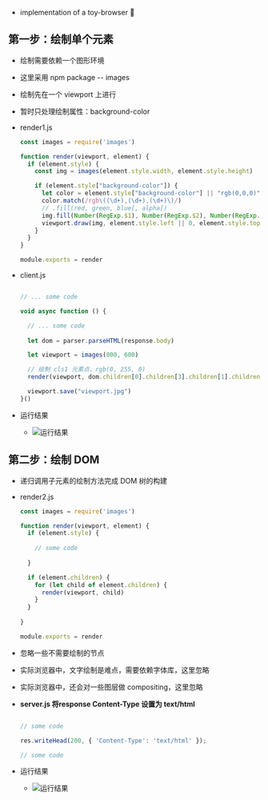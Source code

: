 <!--
 * @Description: Render
 * @version:
 * @Author: Brian
 * @Date: 2020年5月26日15:14:34
 * @LastEditors: Brian
 * @LastEditTime: 2020年5月26日15:14:34
 -->
 - implementation of a toy-browser 🙆
 
 <!-- more -->
 
 ## 第一步：绘制单个元素
 - 绘制需要依赖一个图形环境
 - 这里采用 npm package -- images
 - 绘制先在一个 viewport 上进行
 - 暂时只处理绘制属性：background-color
 - render1.js
 
 	```javascript
 	const images = require('images')
 
 	function render(viewport, element) {
 	  if (element.style) {
 	    const img = images(element.style.width, element.style.height)
 	
 	    if (element.style["background-color"]) {
 	      let color = element.style["background-color"] || "rgb(0,0,0)"
 	      color.match(/rgb\((\d+),(\d+),(\d+)\)/)
 	      // .fill(red, green, blue[, alpha])
 	      img.fill(Number(RegExp.$1), Number(RegExp.$2), Number(RegExp.$3), 1)
 	      viewport.draw(img, element.style.left || 0, element.style.top || 0)
 	    }
 	  }
 	}
 	
 	module.exports = render
 	```
 	
 - client.js
 	
 	```javascript
 	
 	// ... some code
 	
 	void async function () {
 	
 	  // ... some code
 		
 	  let dom = parser.parseHTML(response.body)
 	
 	  let viewport = images(800, 600)
 	
 	  // 绘制 cls1 元素点，rgb(0, 255, 0)
 	  render(viewport, dom.children[0].children[3].children[1].children[3])
 	
 	  viewport.save("viewport.jpg")
 	}()
 	```
 	
 - 运行结果
 	- ![运行结果](http://p0.meituan.net/myvideodistribute/c8641c2200150079f9f29c91b1102ac83945.png)

 
 ## 第二步：绘制 DOM
 - 递归调用子元素的绘制方法完成 DOM 树的构建
 - render2.js
 
 	```javascript
 	const images = require('images')
 
 	function render(viewport, element) {
 	  if (element.style) {
 	    
 	    // some code
 	    
 	  }
 	
 	  if (element.children) {
 	    for (let child of element.children) {
 	      render(viewport, child)
 	    }
 	  }
 	  
 	}
 	
 	module.exports = render
 	```
 - 忽略一些不需要绘制的节点
 - 实际浏览器中，文字绘制是难点，需要依赖字体库，这里忽略
 - 实际浏览器中，还会对一些图层做 compositing，这里忽略
 - **server.js 将response Content-Type 设置为 text/html**
 
 	```javascript
 	
 	// some code
 	
 	res.writeHead(200, { 'Content-Type': 'text/html' });
 	
 	// some code
 	```
 	
 - 运行结果
 	- ![运行结果](http://p0.meituan.net/myvideodistribute/b04d62bb5f32ee07cb640e0b97014fb147655.png)
 
 	

